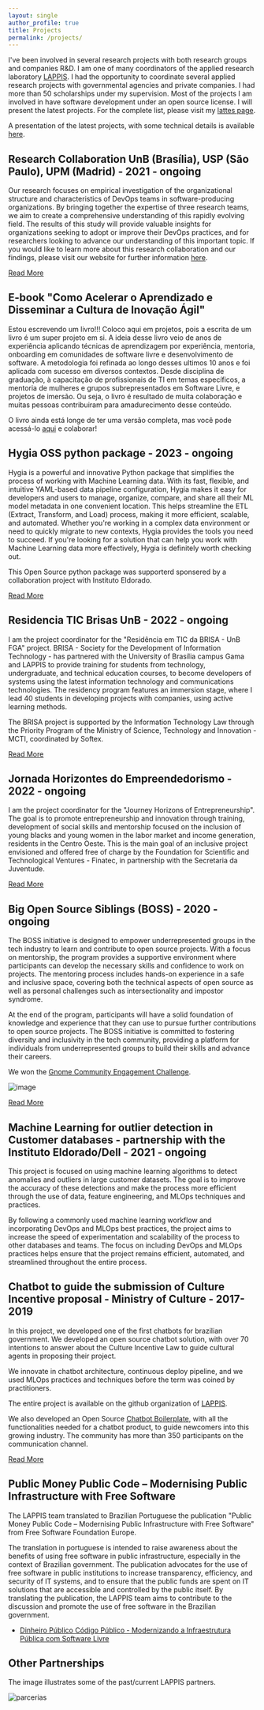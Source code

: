 ```yaml
---
layout: single
author_profile: true
title: Projects
permalink: /projects/
---
```



I've been involved in several research projects with both research groups and companies R&D. I am one of many coordinators of the applied research laboratory [LAPPIS](https://lappis-unb.github.io/lappis.rocks/). I had the opportunity to coordinate several applied research projects with governmental agencies and private companies. I had more than 50 scholarships  under my supervision. Most of the projects I am involved in have software development under an open source license. I will present the latest projects. For the complete list, please visit my [lattes page](http://lattes.cnpq.br/2831991076751452). 

A presentation of the latest projects, with some technical details is available [here](https://docs.google.com/presentation/d/1ywrszF-efFiFrmqVJ8JGCpr19EHfh0M5C8ZZ8fmL8x8/edit?usp=sharing).


## Research Collaboration UnB (Brasília), USP (São Paulo), UPM (Madrid) - 2021 - ongoing

Our research focuses on empirical investigation of the organizational structure and characteristics of DevOps teams in software-producing organizations. By bringing together the expertise of three research teams, we aim to create a comprehensive understanding of this rapidly evolving field. The results of this study will provide valuable insights for organizations seeking to adopt or improve their DevOps practices, and for researchers looking to advance our understanding of this important topic. If you would like to learn more about this research collaboration and our findings, please visit our website for further information [here](https://jdiazfernandez.github.io/devops_taxonomies.github.io/).

[Read More](https://jdiazfernandez.github.io/devops_taxonomies.github.io/)


## E-book "Como Acelerar o Aprendizado e Disseminar a Cultura de Inovação Ágil"

Estou escrevendo um livro!!! Coloco aqui em projetos, pois a escrita de um livro é um super projeto em si. A ideia desse livro veio de anos de experiência aplicando técnicas de aprendizagem por experiência, mentoria, onboarding em comunidades de software livre e desenvolvimento de software. A metodologia foi refinada ao longo desses ultimos 10 anos e foi aplicada com sucesso em diversos contextos. Desde disciplina de graduação, à capacitação de profissionais de TI em temas específicos, a mentoria de mulheres e grupos subrepresentados em Software Livre, e projetos de imersão. Ou seja, o livro é resultado de muita colaboração e muitas pessoas contribuiram para amadurecimento desse conteúdo. 

O livro ainda está longe de ter uma versão completa, mas você pode acessá-lo [aqui](https://rochacarla.github.io/Onboarding/) e colaborar!

## Hygia OSS python package - 2023 - ongoing

Hygia is a powerful and innovative Python package that simplifies the process of working with Machine Learning data. With its fast, flexible, and intuitive YAML-based data pipeline configuration, Hygia makes it easy for developers and users to manage, organize, compare, and share all their ML model metadata in one convenient location. This helps streamline the ETL (Extract, Transform, and Load) process, making it more efficient, scalable, and automated. Whether you're working in a complex data environment or need to quickly migrate to new contexts, Hygia provides the tools you need to succeed. If you're looking for a solution that can help you work with Machine Learning data more effectively, Hygia is definitely worth checking out.

This Open Source python package was supporterd sponsered by a collaboration project with Instituto Eldorado.

[Read More](https://github.com/hygia-org/hygia)

## Residencia TIC Brisas UnB - 2022 - ongoing


I am the project coordinator for the "Residência em TIC da BRISA - UnB FGA" project. BRISA - Society for the Development of Information Technology - has partnered with the University of Brasília campus Gama and LAPPIS to provide training for students from technology, undergraduate, and technical education courses, to become developers of systems using the latest information technology and communications technologies. The residency program features an immersion stage, where I lead 40 students in developing projects with companies, using active learning methods.

The BRISA project is supported by the Information Technology Law through the Priority Program of the Ministry of Science, Technology and Innovation - MCTI, coordinated by Softex.

[Read More](https://residenciaticbrisa.github.io/landing_page/)

## Jornada Horizontes do Empreendedorismo - 2022 - ongoing


I am the project coordinator for the "Journey Horizons of Entrepreneurship". The goal is to promote entrepreneurship and innovation through training, development of social skills and mentorship focused on the inclusion of young blacks and young women in the labor market and income generation, residents in the Centro Oeste. This is the main goal of an inclusive project envisioned and offered free of charge by the Foundation for Scientific and Technological Ventures - Finatec, in partnership with the Secretaria da Juventude.

[Read More](http://jhe.finatec.org.br/site/)

## Big Open Source Siblings (BOSS) - 2020 - ongoing


The BOSS initiative is designed to empower underrepresented groups in the tech industry to learn and contribute to open source projects. With a focus on mentorship, the program provides a supportive environment where participants can develop the necessary skills and confidence to work on projects. The mentoring process includes hands-on experience in a safe and inclusive space, covering both the technical aspects of open source as well as personal challenges such as intersectionality and impostor syndrome.

At the end of the program, participants will have a solid foundation of knowledge and experience that they can use to pursue further contributions to open source projects. The BOSS initiative is committed to fostering diversity and inclusivity in the tech community, providing a platform for individuals from underrepresented groups to build their skills and advance their careers.



We won the [Gnome Community Engagement Challenge](https://www.gnome.org/challenge/winners/).


![image](/images/BadgesPhaseThreeWinner.png)



[Read More](https://github.com/BOSS-BigOpenSourceSibling/BigSibling/blob/main/gnome_challenge/phase3/BOSS%20-%20final%20final.pdf)

## Machine Learning for outlier detection in Customer databases - partnership with the Instituto Eldorado/Dell - 2021 - ongoing

This project is focused on using machine learning algorithms to detect anomalies and outliers in large customer datasets. The goal is to improve the accuracy of these detections and make the process more efficient through the use of data, feature engineering, and MLOps techniques and practices.

By following a commonly used machine learning workflow and incorporating DevOps and MLOps best practices, the project aims to increase the speed of experimentation and scalability of the process to other databases and teams. The focus on including DevOps and MLOps practices helps ensure that the project remains efficient, automated, and streamlined throughout the entire process.



## Chatbot to guide the submission of Culture Incentive proposal - Ministry of Culture - 2017-2019

In this project, we developed one of the first chatbots for brazilian government. We developed an open source chatbot solution, with over 70 intentions to answer about the Culture Incentive Law to guide cultural agents in proposing their project.

We innovate in chatbot architecture, continuous deploy pipeline, and we used MLOps practices and techniques before the term was coined by practitioners. 

The entire project is available on the github organization of [LAPPIS](https://github.com/lappis-unb).

We also developed an Open Source  [Chatbot Boilerplate](https://github.com/lappis-unb/rasa-ptbr-boilerplate), with all the functionalities needed for a chatbot product, to guide newcomers into this growing industry. The community has more than 350 participants on the communication channel.


[Read More](https://github.com/lappis-unb)

## Public Money Public Code – Modernising Public Infrastructure with Free Software

The LAPPIS team translated to Brazilian Portuguese the publication  "Public Money Public Code – Modernising Public Infrastructure with Free Software" from Free Software Foundation Europe.

The translation in portuguese is intended to raise awareness about the benefits of using free software in public infrastructure, especially in the context of Brazilian government. The publication advocates for the use of free software in public institutions to increase transparency, efficiency, and security of IT systems, and to ensure that the public funds are spent on IT solutions that are accessible and controlled by the public itself. By translating the publication, the LAPPIS team aims to contribute to the discussion and promote the use of free software in the Brazilian government.

- [Dinheiro Público Código Público - Modernizando a Infraestrutura Pública com Software Livre](https://download.fsfe.org/campaigns/pmpc/PMPC-Modernising-with-Free-Software.pt_br.pdf)


## Other Partnerships

The image illustrates some of the past/current LAPPIS partners.

![parcerias](/images/parcerias.png)

